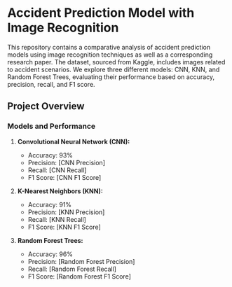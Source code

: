 # Accident Prediction Model with Image Recognition

This repository contains a comparative analysis of accident prediction models using image recognition techniques as well as a corresponding research paper.  The dataset, sourced from Kaggle, includes images related to accident scenarios. We explore three different models: CNN, KNN, and Random Forest Trees, evaluating their performance based on accuracy, precision, recall, and F1 score.

## Project Overview

### Models and Performance

1. **Convolutional Neural Network (CNN):**
   - Accuracy: 93%
   - Precision: [CNN Precision]
   - Recall: [CNN Recall]
   - F1 Score: [CNN F1 Score]

2. **K-Nearest Neighbors (KNN):**
   - Accuracy: 91%
   - Precision: [KNN Precision]
   - Recall: [KNN Recall]
   - F1 Score: [KNN F1 Score]

3. **Random Forest Trees:**
   - Accuracy: 96%
   - Precision: [Random Forest Precision]
   - Recall: [Random Forest Recall]
   - F1 Score: [Random Forest F1 Score]




